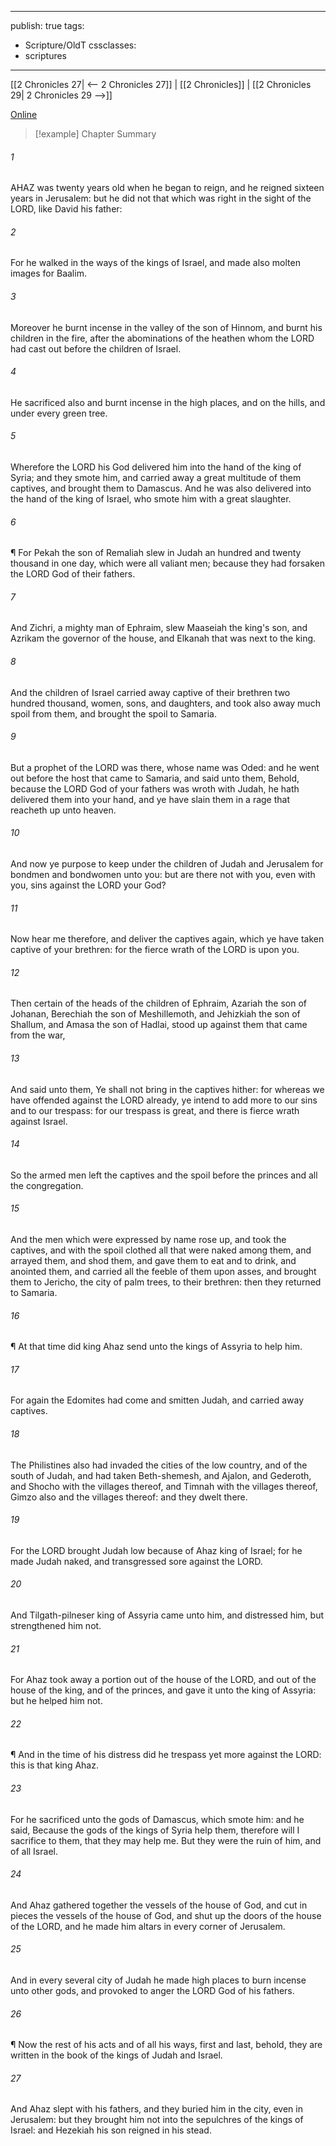 

---
publish: true
tags:
  - Scripture/OldT
cssclasses:
  - scriptures
---
[[2 Chronicles 27| <-- 2 Chronicles 27]] | [[2 Chronicles]] | [[2 Chronicles 29| 2 Chronicles 29 -->]]

[Online](https://churchofjesuschrist.org/study/scriptures/ot/2-chr/28?lang=eng)

>[!example] Chapter Summary
>
###### 1
AHAZ was twenty years old when he began to reign, and he reigned sixteen years in Jerusalem: but he did not that which was right in the sight of the LORD, like David his father:
###### 2
For he walked in the ways of the kings of Israel, and made also molten images for Baalim.
###### 3
Moreover he burnt incense in the valley of the son of Hinnom, and burnt his children in the fire, after the abominations of the heathen whom the LORD had cast out before the children of Israel.
###### 4
He sacrificed also and burnt incense in the high places, and on the hills, and under every green tree.
###### 5
Wherefore the LORD his God delivered him into the hand of the king of Syria; and they smote him, and carried away a great multitude of them captives, and brought them to Damascus.  And he was also delivered into the hand of the king of Israel, who smote him with a great slaughter.
###### 6
¶ For Pekah the son of Remaliah slew in Judah an hundred and twenty thousand in one day, which were all valiant men; because they had forsaken the LORD God of their fathers.
###### 7
And Zichri, a mighty man of Ephraim, slew Maaseiah the king's son, and Azrikam the governor of the house, and Elkanah that was next to the king.
###### 8
And the children of Israel carried away captive of their brethren two hundred thousand, women, sons, and daughters, and took also away much spoil from them, and brought the spoil to Samaria.
###### 9
But a prophet of the LORD was there, whose name was Oded: and he went out before the host that came to Samaria, and said unto them, Behold, because the LORD God of your fathers was wroth with Judah, he hath delivered them into your hand, and ye have slain them in a rage that reacheth up unto heaven.
###### 10
And now ye purpose to keep under the children of Judah and Jerusalem for bondmen and bondwomen unto you: but are there not with you, even with you, sins against the LORD your God?
###### 11
Now hear me therefore, and deliver the captives again, which ye have taken captive of your brethren: for the fierce wrath of the LORD is upon you.
###### 12
Then certain of the heads of the children of Ephraim, Azariah the son of Johanan, Berechiah the son of Meshillemoth, and Jehizkiah the son of Shallum, and Amasa the son of Hadlai, stood up against them that came from the war,
###### 13
And said unto them, Ye shall not bring in the captives hither: for whereas we have offended against the LORD already, ye intend to add more to our sins and to our trespass: for our trespass is great, and there is fierce wrath against Israel.
###### 14
So the armed men left the captives and the spoil before the princes and all the congregation.
###### 15
And the men which were expressed by name rose up, and took the captives, and with the spoil clothed all that were naked among them, and arrayed them, and shod them, and gave them to eat and to drink, and anointed them, and carried all the feeble of them upon asses, and brought them to Jericho, the city of palm trees, to their brethren: then they returned to Samaria.
###### 16
¶ At that time did king Ahaz send unto the kings of Assyria to help him.
###### 17
For again the Edomites had come and smitten Judah, and carried away captives.
###### 18
The Philistines also had invaded the cities of the low country, and of the south of Judah, and had taken Beth-shemesh, and Ajalon, and Gederoth, and Shocho with the villages thereof, and Timnah with the villages thereof, Gimzo also and the villages thereof: and they dwelt there.
###### 19
For the LORD brought Judah low because of Ahaz king of Israel; for he made Judah naked, and transgressed sore against the LORD.
###### 20
And Tilgath-pilneser king of Assyria came unto him, and distressed him, but strengthened him not.
###### 21
For Ahaz took away a portion out of the house of the LORD, and out of the house of the king, and of the princes, and gave it unto the king of Assyria: but he helped him not.
###### 22
¶ And in the time of his distress did he trespass yet more against the LORD: this is that king Ahaz.
###### 23
For he sacrificed unto the gods of Damascus, which smote him: and he said, Because the gods of the kings of Syria help them, therefore will I sacrifice to them, that they may help me. But they were the ruin of him, and of all Israel.
###### 24
And Ahaz gathered together the vessels of the house of God, and cut in pieces the vessels of the house of God, and shut up the doors of the house of the LORD, and he made him altars in every corner of Jerusalem.
###### 25
And in every several city of Judah he made high places to burn incense unto other gods, and provoked to anger the LORD God of his fathers.
###### 26
¶ Now the rest of his acts and of all his ways, first and last, behold, they are written in the book of the kings of Judah and Israel.
###### 27
And Ahaz slept with his fathers, and they buried him in the city, even in Jerusalem: but they brought him not into the sepulchres of the kings of Israel: and Hezekiah his son reigned in his stead.



